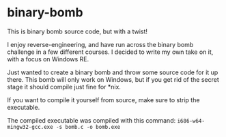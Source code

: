 # binary-bomb
This is binary bomb source code, but with a twist!

I enjoy reverse-engineering, and have run across the binary bomb challenge in a few different courses. I decided to write my own take on it, with a focus on Windows RE.

Just wanted to create a binary bomb and throw some source code for it up there.
This bomb will only work on Windows, but if you get rid of the secret stage it should compile just fine for \*nix.

If you want to compile it yourself from source, make sure to strip the executable.

The compiled executable was compiled with this command: `i686-w64-mingw32-gcc.exe -s bomb.c -o bomb.exe`
